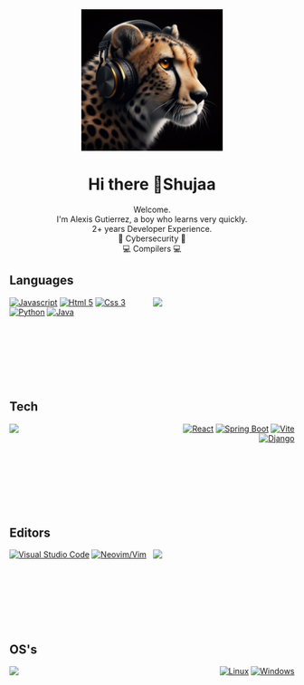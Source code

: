 
<div align="center">
  <img width="250" src="./shujaa.jpeg")
"/>
  
  <h1>Hi there 👋Shujaa</h1>
  <p>
    Welcome.<br/>
    I'm Alexis Gutierrez, a boy who learns very quickly. <br/>
    2+ years Developer Experience. <br/>
    🦀 Cybersecurity 🦀 <br/>
    💻 Compilers 💻 <br/>
  </p>
</div>


## Languages
<img align="right" width="250" src="https://codicow.net/_next/static/media/7.7c8e2c4c.svg" />

[![Javascript](https://img.shields.io/static/v1?message=-&logoColor=black&style=for-the-badge&label=javascript&logo=javascript&labelColor=F7DF1E)](https://developer.mozilla.org/en-US/docs/Learn/JavaScript/First_steps/What_is_JavaScript)
[![Html 5](https://img.shields.io/static/v1?message=-&logoColor=white&style=for-the-badge&label=html%205&logo=html5&labelColor=E34F26)](https://en.wikipedia.org/wiki/HTML5)
[![Css 3](https://img.shields.io/static/v1?message=-&logoColor=white&style=for-the-badge&label=css%203&logo=css3&labelColor=1572B6)](https://en.wikipedia.org/wiki/CSS)
[![Python](https://img.shields.io/static/v1?message=-&logoColor=white&style=for-the-badge&label=python&logo=python&labelColor=3776AB)](https://www.python.org)
[![Java](https://img.shields.io/static/v1?message=-&logoColor=white&style=for-the-badge&label=java&logo=java&labelColor=007396)](https://www.java.com)

<img height="100" />

## Tech
<img align="left" width="250" src="https://codicow.net/_next/static/media/2.85588a54.svg" />
<div align="right">
  
[![React](https://img.shields.io/static/v1?message=-&logoColor=white&style=for-the-badge&label=React&logo=react&labelColor=61DAFB)](https://reactjs.org)
[![Spring Boot](https://img.shields.io/static/v1?message=-&logoColor=white&style=for-the-badge&label=Spring%20Boot&logo=spring&labelColor=6DB33F)](https://spring.io/projects/spring-boot)
[![Vite](https://img.shields.io/static/v1?message=-&logoColor=white&style=for-the-badge&label=Vite&logo=vite&labelColor=646CFF)](https://vitejs.dev)
[![Django](https://img.shields.io/static/v1?message=-&logoColor=white&style=for-the-badge&label=Django&logo=django&labelColor=092E20)](https://www.djangoproject.com/)

<img height="100" />
</div>

## Editors
<img align="right" width="250" src="https://codicow.net/_next/static/media/1.f88fa2bf.svg" />

[![Visual Studio Code](https://img.shields.io/static/v1?message=Actual&label=vscode&style=for-the-badge&logo=visualstudiocode&labelColor=007ACC)](https://code.visualstudio.com)
[![Neovim/Vim](https://img.shields.io/static/v1?message=-&logoColor=white&label=nvim&style=for-the-badge&logo=neovim&labelColor=57A143)](https://neovim.io)

<img height="100" />

## OS's
<img align="left" width="250" src="https://codicow.net/assets/5.svg" />
<div align="right">

[![Linux](https://img.shields.io/static/v1?message=-&logoColor=white&style=for-the-badge&label=linux&logo=linux)](https://en.wikipedia.org/wiki/GNU/Linux)
[![Windows](https://img.shields.io/static/v1?message=-&logoColor=white&style=for-the-badge&label=windows&logo=windows&labelColor=0078D6)](https://www.microsoft.com/windows)

</div>
